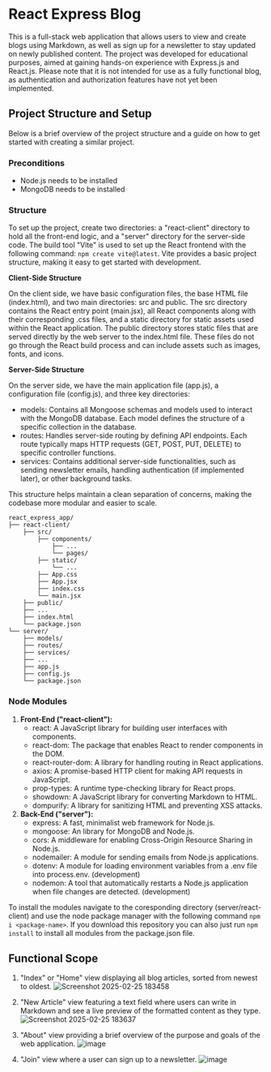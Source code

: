 # React Express Blog
This is a full-stack web application that allows users to view and create blogs using Markdown, as well as sign up for a newsletter to stay updated on newly published content. The project was developed for educational purposes, aimed at gaining hands-on experience with Express.js and React.js. Please note that it is not intended for use as a fully functional blog, as authentication and authorization features have not yet been implemented.

## Project Structure and Setup
Below is a brief overview of the project structure and a guide on how to get started with creating a similar project.

### Preconditions
- Node.js needs to be installed
- MongoDB needs to be installed

### Structure
To set up the project, create two directories: a "react-client" directory to hold all the front-end logic, and a "server" directory for the server-side code. The build tool "Vite" is used to set up the React frontend with the following command: `npm create vite@latest`. Vite provides a basic project structure, making it easy to get started with development.

**Client-Side Structure**

On the client side, we have basic configuration files, the base HTML file (index.html), and two main directories: src and public.
The src directory contains the React entry point (main.jsx), all React components along with their corresponding .css files, and a static directory for static assets used within the React application.
The public directory stores static files that are served directly by the web server to the index.html file. These files do not go through the React build process and can include assets such as images, fonts, and icons.

**Server-Side Structure**

On the server side, we have the main application file (app.js), a configuration file (config.js), and three key directories:
- models: Contains all Mongoose schemas and models used to interact with the MongoDB database. Each model defines the structure of a specific collection in the database.
- routes: Handles server-side routing by defining API endpoints. Each route typically maps HTTP requests (GET, POST, PUT, DELETE) to specific controller functions.
- services: Contains additional server-side functionalities, such as sending newsletter emails, handling authentication (if implemented later), or other background tasks.

This structure helps maintain a clean separation of concerns, making the codebase more modular and easier to scale.
```
react_express_app/
├── react-client/
    ├── src/
        ├── components/
            ├── ...
            └── pages/
        ├── static/
            └── ...
        ├── App.css
        ├── App.jsx
        ├── index.css
        └── main.jsx
    ├── public/
    ├── ...
    ├── index.html
    └── package.json
└── server/
    ├── models/
    ├── routes/
    ├── services/
    ├── ...
    ├── app.js
    ├── config.js
    └── package.json

```

### Node Modules
  1) **Front-End ("react-client"):**
      - react: A JavaScript library for building user interfaces with components.
      - react-dom: The package that enables React to render components in the DOM.
      - react-router-dom: A library for handling routing in React applications.
      - axios: A promise-based HTTP client for making API requests in JavaScript.
      - prop-types: A runtime type-checking library for React props.
      - showdown: A JavaScript library for converting Markdown to HTML.
      - dompurify: A library for sanitizing HTML and preventing XSS attacks.
  2) **Back-End ("server"):**
      - express: A fast, minimalist web framework for Node.js.
      - mongoose: An library for MongoDB and Node.js.
      - cors: A middleware for enabling Cross-Origin Resource Sharing in Node.js.
      - nodemailer: A module for sending emails from Node.js applications.
      - dotenv: A module for loading environment variables from a .env file into process.env. (development)
      - nodemon: A tool that automatically restarts a Node.js application when file changes are detected. (development)
  
To install the modules navigate to the coresponding directory (server/react-client) and use the node package manager with the following command `npm i <package-name>`. If you download this repository you can also just run `npm install` to install all modules from the package.json file.

## Functional Scope
1) "Index" or "Home" view displaying all blog articles, sorted from newest to oldest. ![Screenshot 2025-02-25 183458](https://github.com/user-attachments/assets/49bb53f1-fb67-4d67-8d49-da7c6d2e7516)

2) "New Article" view featuring a text field where users can write in Markdown and see a live preview of the formatted content as they type. ![Screenshot 2025-02-25 183637](https://github.com/user-attachments/assets/cf0482e8-74ef-4602-a2a0-fcfc424fc091)

3) "About" view providing a brief overview of the purpose and goals of the web application. ![image](https://github.com/user-attachments/assets/7c79d909-33bf-4376-b78a-c84e8ea06af8)

4) "Join" view where a user can sign up to a newsletter. ![image](https://github.com/user-attachments/assets/70aa9be2-ec35-4017-817f-1049aafec9e0)
